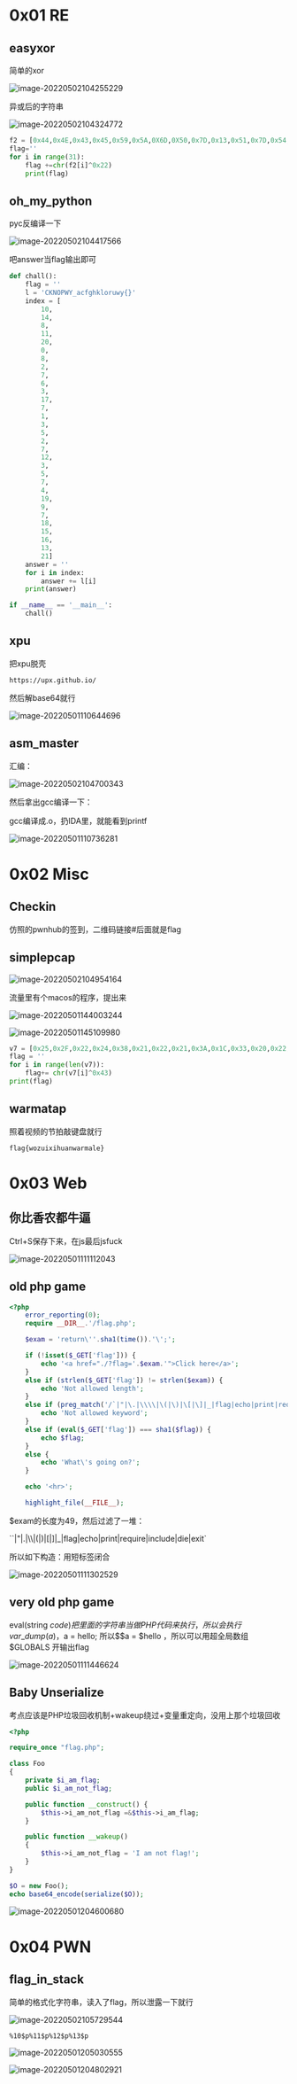 0x01 RE
=======

easyxor
-------

简单的xor

![image-20220502104255229](https://shs3.b.qianxin.com/attack_forum/2022/05/attach-05f4e6a01d385dd89113873b04726fa137bdb8cb.png)

异或后的字符串

![image-20220502104324772](https://shs3.b.qianxin.com/attack_forum/2022/05/attach-121fdb3b478869e5c14ed26dcd9629f22c638ef1.png)

```python
f2 = [0x44,0x4E,0x43,0x45,0x59,0x5A,0X6D,0X50,0x7D,0x13,0x51,0x7D,0x54,0x11,0X50,0X5B,0X5B,0X5B,0X5B,0X5B,0X5B,0X5B,0X5B,0X5B,0X5B,0x7D,0x47,0x16,0x51,0x5B,0x5F]
flag=''
for i in range(31):
    flag +=chr(f2[i]^0x22)
    print(flag)
```

oh\_my\_python
--------------

pyc反编译一下

![image-20220502104417566](https://shs3.b.qianxin.com/attack_forum/2022/05/attach-5e9064e69bcc8f51a917df489c51ef56cf2344a3.png)

吧answer当flag输出即可

```python
def chall():
    flag = ''
    l = 'CKNOPWY_acfghkloruwy{}'
    index = [
        10,
        14,
        8,
        11,
        20,
        0,
        8,
        2,
        7,
        6,
        3,
        17,
        7,
        1,
        3,
        5,
        2,
        7,
        12,
        3,
        5,
        7,
        4,
        19,
        9,
        7,
        18,
        15,
        16,
        13,
        21]
    answer = ''
    for i in index:
        answer += l[i]
    print(answer)

if __name__ == '__main__':
    chall()
```

xpu
---

把xpu脱壳

`https://upx.github.io/`

然后解base64就行

![image-20220501110644696](https://shs3.b.qianxin.com/attack_forum/2022/05/attach-6da8214c59302359a3c3b310af6be0db89dd50a6.png)

asm\_master
-----------

汇编：

![image-20220502104700343](https://shs3.b.qianxin.com/attack_forum/2022/05/attach-bb30ecc41a30f33981d12220a6281035ca804341.png)

然后拿出gcc编译一下：

gcc编译成.o，扔IDA里，就能看到printf

![image-20220501110736281](https://shs3.b.qianxin.com/attack_forum/2022/05/attach-d48b3615612254f4423f7ee5bf8ac65f3c1ddd95.png)

0x02 Misc
=========

Checkin
-------

仿照的pwnhub的签到，二维码链接#后面就是flag

simplepcap
----------

![image-20220502104954164](https://shs3.b.qianxin.com/attack_forum/2022/05/attach-50673938946d90c3f7b4e4b71578d97852565525.png)

流量里有个macos的程序，提出来

![image-20220501144003244](https://shs3.b.qianxin.com/attack_forum/2022/05/attach-305d88fa74c358a965ff5d794eaabe6d981d7cc5.png)

![image-20220501145109980](https://shs3.b.qianxin.com/attack_forum/2022/05/attach-50e665700e13d1d68c26506071d51d270efaf444.png)

```python
v7 = [0x25,0x2F,0x22,0x24,0x38,0x21,0x22,0x21,0x3A,0x1C,0x33,0x20,0x22,0x33,0x1C,0x2A,0x30,0x1C,0x35,0x26,0x31,0x3A,0x1C,0x26,0x22,0x30,0x3a,0x3E]
flag = ''
for i in range(len(v7)):
    flag+= chr(v7[i]^0x43)
print(flag)
```

warmatap
--------

照着视频的节拍敲键盘就行

`flag{wozuixihuanwarmale}`

0x03 Web
========

你比香农都牛逼
-------

Ctrl+S保存下来，在js最后jsfuck

![image-20220501111112043](https://shs3.b.qianxin.com/attack_forum/2022/05/attach-9983e8e7046ad360019ac0f0655307a13a76fadc.png)

old php game
------------

```php
<?php
    error_reporting(0);
    require __DIR__.'/flag.php';

    $exam = 'return\''.sha1(time()).'\';';

    if (!isset($_GET['flag'])) {
        echo '<a href="./?flag='.$exam.'">Click here</a>';
    }
    else if (strlen($_GET['flag']) != strlen($exam)) {
        echo 'Not allowed length';
    }
    else if (preg_match('/`|"|\.|\\\\|\(|\)|\[|\]|_|flag|echo|print|require|include|die|exit/is', $_GET['flag'])) {
        echo 'Not allowed keyword';
    }
    else if (eval($_GET['flag']) === sha1($flag)) {
        echo $flag;
    }
    else {
        echo 'What\'s going on?';
    }

    echo '<hr>';

    highlight_file(__FILE__);
```

$exam的长度为49，然后过滤了一堆：

``|"|\.|\\\\|\(|\)|\[|\]|_|flag|echo|print|require|include|die|exit`

所以如下构造：用短标签闭合

![image-20220501111302529](https://shs3.b.qianxin.com/attack_forum/2022/05/attach-b4ba9de0bceb7b5b23e2a63bf25bbff3d0f363e3.png)

very old php game
-----------------

eval(string $code)把里面的字符串当做PHP代码来执行，所以会执行var\_dump($$a)，$a = hello; 所以$$a = $hello ，所以可以用超全局数组 $GLOBALS 开输出flag

![image-20220501111446624](https://shs3.b.qianxin.com/attack_forum/2022/05/attach-f49a7d41d3a7154240dc894e20df8b08cbf1c908.png)

Baby Unserialize
----------------

考点应该是PHP垃圾回收机制+wakeup绕过+变量重定向，没用上那个垃圾回收

```php
<?php

require_once "flag.php";

class Foo
{
    private $i_am_flag;
    public $i_am_not_flag;

    public function __construct() {
        $this->i_am_not_flag =&$this->i_am_flag;
    }

    public function __wakeup()
    {
        $this->i_am_not_flag = 'I am not flag!';
    }
}

$O = new Foo();
echo base64_encode(serialize($O));
```

![image-20220501204600680](https://shs3.b.qianxin.com/attack_forum/2022/05/attach-29e3679b464ae033eb28d39515d18e39da46b1a0.png)

0x04 PWN
========

flag\_in\_stack
---------------

简单的格式化字符串，读入了flag，所以泄露一下就行

![image-20220502105729544](https://shs3.b.qianxin.com/attack_forum/2022/05/attach-5acf3a37eecdc4eddaa3b64503ec161ec11f2555.png)

`%10$p%11$p%12$p%13$p`

![image-20220501205030555](https://shs3.b.qianxin.com/attack_forum/2022/05/attach-87737421847a8e195fc8f429b43352ef4fa858d9.png)

![image-20220501204802921](https://shs3.b.qianxin.com/attack_forum/2022/05/attach-c3ceac7cef31cd6fdbd6fb37cdeda7e408218150.png)